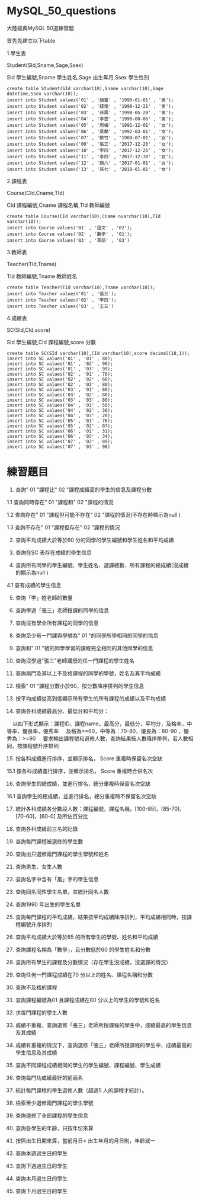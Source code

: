 # MySQL_50_questions
大陸經典MySQL 50道練習題

首先先建立以下table

1.學生表

Student(SId,Sname,Sage,Ssex)

SId 學生編號,Sname 學生姓名,Sage 出生年月,Ssex 學生性別
```
create table Student(SId varchar(10),Sname varchar(10),Sage datetime,Ssex varchar(10));
insert into Student values('01' , '趙雷' , '1990-01-01' , '男');
insert into Student values('02' , '錢電' , '1990-12-21' , '男');
insert into Student values('03' , '孫風' , '1990-05-20' , '男');
insert into Student values('04' , '李雲' , '1990-08-06' , '男');
insert into Student values('05' , '周梅' , '1991-12-01' , '女');
insert into Student values('06' , '吳蘭' , '1992-03-01' , '女');
insert into Student values('07' , '鄭竹' , '1989-07-01' , '女');
insert into Student values('09' , '張三' , '2017-12-20' , '女');
insert into Student values('10' , '李四' , '2017-12-25' , '女');
insert into Student values('11' , '李四' , '2017-12-30' , '女');
insert into Student values('12' , '趙六' , '2017-01-01' , '女');
insert into Student values('13' , '孫七' , '2018-01-01' , '女')
```



2.課程表

Course(CId,Cname,TId)

CId 課程編號,Cname 課程名稱,TId 教師編號
```
create table Course(CId varchar(10),Cname nvarchar(10),TId varchar(10));
insert into Course values('01' , '語文' , '02');
insert into Course values('02' , '數學' , '01');
insert into Course values('03' , '英語' , '03')
```

3.教師表

Teacher(TId,Tname)

TId 教師編號,Tname 教師姓名
```
create table Teacher(TId varchar(10),Tname varchar(10));
insert into Teacher values('01' , '張三');
insert into Teacher values('02' , '李四');
insert into Teacher values('03' , '王五')
```

4.成績表

SC(SId,CId,score)

SId 學生編號,CId 課程編號,score 分數
```
create table SC(SId varchar(10),CId varchar(10),score decimal(18,1));
insert into SC values('01' , '01' , 80);
insert into SC values('01' , '02' , 90);
insert into SC values('01' , '03' , 99);
insert into SC values('02' , '01' , 70);
insert into SC values('02' , '02' , 60);
insert into SC values('02' , '03' , 80);
insert into SC values('03' , '01' , 80);
insert into SC values('03' , '02' , 80);
insert into SC values('03' , '03' , 80);
insert into SC values('04' , '01' , 50);
insert into SC values('04' , '02' , 30);
insert into SC values('04' , '03' , 20);
insert into SC values('05' , '01' , 76);
insert into SC values('05' , '02' , 87);
insert into SC values('06' , '01' , 31);
insert into SC values('06' , '03' , 34);
insert into SC values('07' , '02' , 89);
insert into SC values('07' , '03' , 98)
```

# 練習題目

1. 查詢" 01 "課程比" 02 "課程成績高的學生的信息及課程分數

1.1 查詢同時存在" 01 "課程和" 02 "課程的情況

1.2 查詢存在" 01 "課程但可能不存在" 02 "課程的情況(不存在時顯示為null )

1.3 查詢不存在" 01 "課程但存在" 02 "課程的情況

2. 查詢平均成績大於等於60 分的同學的學生編號和學生姓名和平均成績

3. 查詢在SC 表存在成績的學生信息

4. 查詢所有同學的學生編號、學生姓名、選課總數、所有課程的總成績(沒成績的顯示為null )

4.1 查有成績的學生信息

5. 查詢「李」姓老師的數量 

6. 查詢學過「張三」老師授課的同學的信息 

7. 查詢沒有學全所有課程的同學的信息 

8. 查詢至少有一門課與學號為" 01 "的同學所學相同的同學的信息 

9. 查詢和" 01 "號的同學學習的課程完全相同的其他同學的信息 

10. 查詢沒學過"張三"老師講授的任一門課程的學生姓名 

11. 查詢兩門及其以上不及格課程的同學的學號，姓名及其平均成績 

12. 檢索" 01 "課程分數小於60，按分數降序排列的學生信息

13. 按平均成績從高到低顯示所有學生的所有課程的成績以及平均成績

14. 查詢各科成績最高分、最低分和平均分：

    以如下形式顯示：課程ID，課程name，最高分，最低分，平均分，及格率，中等率，優良率，優秀率
    及格為>=60，中等為：70-80，優良為：80-90 ，優秀為：>=90 
    要求輸出課程號和選修人數，查詢結果按人數降序排列，若人數相同，按課程號升序排列

15. 按各科成績進行排序，並顯示排名， Score 重複時保留名次空缺

15.1 按各科成績進行排序，並顯示排名， Score 重複時合併名次

16. 查詢學生的總成績，並進行排名，總分重複時保留名次空缺

16.1 查詢學生的總成績，並進行排名，總分重複時不保留名次空缺

17. 統計各科成績各分數段人數：課程編號，課程名稱，[100-85]，[85-70]，[70-60]，[60-0] 及所佔百分比

18. 查詢各科成績前三名的記錄

19. 查詢每門課程被選修的學生數 

20. 查詢出只選修兩門課程的學生學號和姓名 

21. 查詢男生、女生人數

22. 查詢名字中含有「風」字的學生信息

23. 查詢同名同性學生名單，並統計同名人數

24. 查詢1990 年出生的學生名單

25. 查詢每門課程的平均成績，結果按平均成績降序排列，平均成績相同時，按課程編號升序排列

26. 查詢平均成績大於等於85 的所有學生的學號、姓名和平均成績 

27. 查詢課程名稱為「數學」，且分數低於60 的學生姓名和分數 

28. 查詢所有學生的課程及分數情況（存在學生沒成績，沒選課的情況）

29. 查詢任何一門課程成績在70 分以上的姓名、課程名稱和分數

30. 查詢不及格的課程

31. 查詢課程編號為01 且課程成績在80 分以上的學生的學號和姓名

32. 求每門課程的學生人數 

33. 成績不重複，查詢選修「張三」老師所授課程的學生中，成績最高的學生信息及其成績

34. 成績有重複的情況下，查詢選修「張三」老師所授課程的學生中，成績最高的學生信息及其成績

35. 查詢不同課程成績相同的學生的學生編號、課程編號、學生成績 

36. 查詢每門功成績最好的前兩名

37. 統計每門課程的學生選修人數（超過5 人的課程才統計）。

38. 檢索至少選修兩門課程的學生學號 

39. 查詢選修了全部課程的學生信息

40. 查詢各學生的年齡，只按年份來算 

41. 按照出生日期來算，當前月日< 出生年月的月日則，年齡減一

42. 查詢本週過生日的學生

43. 查詢下週過生日的學生

44. 查詢本月過生日的學生

45. 查詢下月過生日的學生
